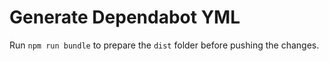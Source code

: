 # Generate Dependabot YML

Run `npm run bundle` to prepare the `dist` folder before pushing the changes.
